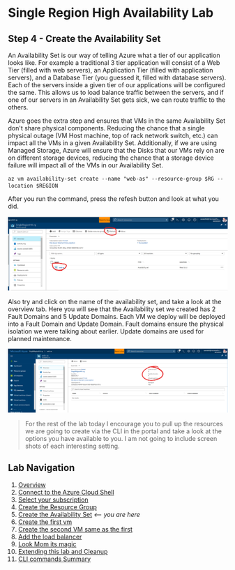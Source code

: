 # Single Region High Availability Lab 
## Step 4 - Create the Availability Set

An Availability Set is our way of telling Azure what a tier of our application looks like. For example a traditional 3 tier application will consist of a Web Tier (filled with web servers), an Application Tier (filled with application servers), and a Database Tier (you guessed it, filled with database servers). Each of the servers inside a given tier of our applications will be configured the same. This allows us to load balance traffic between the servers, and if one of our servers in an Availability Set gets sick, we can route traffic to the others. 

Azure goes the extra step and ensures that VMs in the same Availability Set don't share physical components. Reducing the chance that a single physical outage (VM Host machine, top of rack network switch, etc.) can impact all the VMs in a given Availability Set. Additionally, if we are using Managed Storage, Azure will ensure that the Disks that our VMs rely on are on different storage devices, reducing the chance that a storage device failure will impact all of the VMs in our Availability Set. 

```
az vm availability-set create --name "web-as" --resource-group $RG --location $REGION
```

After you run the command, press the refesh button and look at what you did.

![Portal Refresh](./img/portal-refresh.png)

Also try and click on the name of the availability set, and take a look at the overview tab. Here you will see that the Availability set we created has 2 Fault Domains and 5 Update Domains. Each VM we deploy will be deployed into a Fault Domain and Update Domain. Fault domains ensure the physical isolation we were talking about earlier. Update domains are used for planned maintenance. 

![Fault and Update Domains](./img/fault-update-domains.png)

> For the rest of the lab today I encourage you to pull up the resources we are going to create via the CLI in the portal and take a look at the options you have available to you. I am not going to include screen shots of each interesting setting. 

## Lab Navigation
1. [Overview](./) 
1. [Connect to the Azure Cloud Shell](./step01.html)
1. [Select your subscription](./step02.html)
1. [Create the Resource Group](./step03.html)
1. [Create the Availability Set](./step04.html) *<-- you are here*
1. [Create the first vm](./step05.html)
1. [Create the second VM same as the first](./step06.html)
1. [Add the load balancer](./step07.html)
1. [Look Mom its magic](./step08.html)
1. [Extending this lab and Cleanup](./step09.html)
1. [CLI commands Summary](./summary.html)